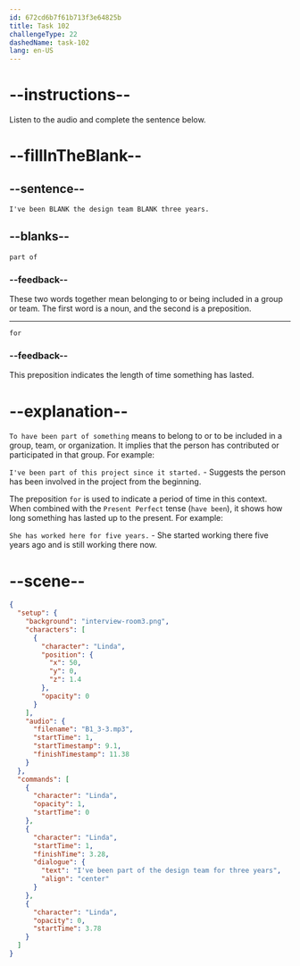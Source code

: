 ```yaml
---
id: 672cd6b7f61b713f3e64825b
title: Task 102
challengeType: 22
dashedName: task-102
lang: en-US
---
```


<!-- (audio) Linda: I've been part of the design team for three years. -->

# --instructions--

Listen to the audio and complete the sentence below.

# --fillInTheBlank--

## --sentence--

`I've been BLANK the design team BLANK three years.`

## --blanks--

`part of`

### --feedback--

These two words together mean belonging to or being included in a group or team. The first word is a noun, and the second is a preposition.

---

`for`

### --feedback--

This preposition indicates the length of time something has lasted.

# --explanation--

`To have been part of something` means to belong to or to be included in a group, team, or organization. It implies that the person has contributed or participated in that group. For example:

`I've been part of this project since it started.` - Suggests the person has been involved in the project from the beginning.

The preposition `for` is used to indicate a period of time in this context. When combined with the `Present Perfect` tense (`have been`), it shows how long something has lasted up to the present. For example:

`She has worked here for five years.` - She started working there five years ago and is still working there now.

# --scene--

```json
{
  "setup": {
    "background": "interview-room3.png",
    "characters": [
      {
        "character": "Linda",
        "position": {
          "x": 50,
          "y": 0,
          "z": 1.4
        },
        "opacity": 0
      }
    ],
    "audio": {
      "filename": "B1_3-3.mp3",
      "startTime": 1,
      "startTimestamp": 9.1,
      "finishTimestamp": 11.38
    }
  },
  "commands": [
    {
      "character": "Linda",
      "opacity": 1,
      "startTime": 0
    },
    {
      "character": "Linda",
      "startTime": 1,
      "finishTime": 3.28,
      "dialogue": {
        "text": "I've been part of the design team for three years",
        "align": "center"
      }
    },
    {
      "character": "Linda",
      "opacity": 0,
      "startTime": 3.78
    }
  ]
}
```
